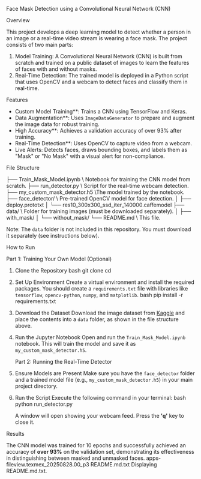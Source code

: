 
Face Mask Detection using a Convolutional Neural Network (CNN)

 Overview

This project develops a deep learning model to detect whether a person in an image or a real-time video stream is wearing a face mask. The project consists of two main parts:
1.  Model Training: A Convolutional Neural Network (CNN) is built from scratch and trained on a public dataset of images to learn the features of faces with and without masks.
2.  Real-Time Detection: The trained model is deployed in a Python script that uses OpenCV and a webcam to detect faces and classify them in real-time.


 Features

-   Custom Model Training**: Trains a CNN using TensorFlow and Keras.
-   Data Augmentation**: Uses `ImageDataGenerator` to prepare and augment the     image data for robust training.
-   High Accuracy**: Achieves a validation accuracy of over 93% after training.
-   Real-Time Detection**: Uses OpenCV to capture video from a webcam.
-   Live Alerts: Detects faces, draws bounding boxes, and labels them as "Mask" or "No Mask" with a visual alert for non-compliance.


File Structure

├── Train\_Mask\_Model.ipynb          \ Notebook for training the CNN model from scratch.
├── run\_detector.py                 \ Script for the real-time webcam detection.
├── my\_custom\_mask\_detector.h5      \The model trained by the notebook.
├── face\_detector/                  \ Pre-trained OpenCV model for face detection.
│   ├── deploy.prototxt
│   └── res10\_300x300\_ssd\_iter\_140000.caffemodel
├── data/                           \ Folder for training images (must be downloaded separately).
│   ├── with\_mask/
│   └── without\_mask/
└── README.md                       \ This file.

Note: The `data` folder is not included in this repository. You must download it separately (see instructions below).


 How to Run

Part 1: Training Your Own Model (Optional)

1.  Clone the Repository
   bash
    git clone <your-repo-link>
    cd <repo-folder>
   

2.  Set Up Environment
    Create a virtual environment and install the required packages. You should create a `requirements.txt` file with libraries like `tensorflow`, `opencv-python`, `numpy`, and `matplotlib`.
    bash
    pip install -r requirements.txt
    

3.  Download the Dataset
    Download the image dataset from [Kaggle](https://www.kaggle.com/datasets/omkargurav/face-mask-dataset) and place the contents into a `data` folder, as shown in the file structure above.

4.  Run the Jupyter Notebook
    Open and run the `Train_Mask_Model.ipynb` notebook. This will train the model and save it as `my_custom_mask_detector.h5`.

    Part 2: Running the Real-Time Detector

1.  Ensure Models are Present
    Make sure you have the `face_detector` folder and a trained model file (e.g., `my_custom_mask_detector.h5`) in your main project directory.

2.  Run the Script
    Execute the following command in your terminal:
    bash
    python run_detector.py
    
    A window will open showing your webcam feed. Press the **'q'** key to close it.


 Results

The CNN model was trained for 10 epochs and successfully achieved an accuracy of **over 93%** on the validation set, demonstrating its effectiveness in distinguishing between masked and unmasked faces.
apps-fileview.texmex_20250828.00_p3
README.md.txt
Displaying README.md.txt.
